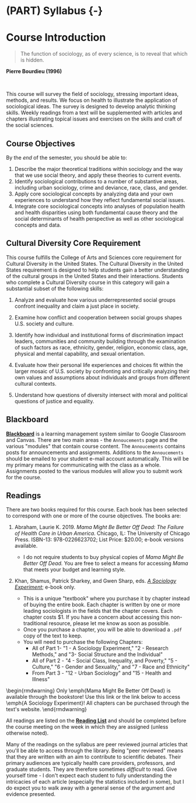 # (PART) Syllabus {-}

# Course Introduction

> The function of sociology, as of every science, is to reveal that which is hidden.

**Pierre Bourdieu (1996)**

</br>

This course will survey the field of sociology, stressing important ideas, methods, and results. We focus on health to illustrate the application of sociological ideas. The survey is designed to develop analytic thinking skills. Weekly readings from a text will be supplemented with articles and chapters illustrating topical issues and exercises on the skills and craft of the social sciences.

## Course Objectives

By the *end* of the semester, you should be able to:

  1. Describe the major theoretical traditions within sociology and the way that we use social theory, and apply these theories to current events.
  2. Identify sociological contributions to a number of substantive areas, including urban sociology, crime and deviance, race, class, and gender.
  3. Apply core sociological concepts by analyzing data and your own experiences to understand how they reflect fundamental social issues.
  4. Integrate core sociological concepts into analyses of population health and health disparities using both fundamental cause theory and the social determinants of health perspective as well as other sociological concepts and data.

## Cultural Diversity Core Requirement

This course fulfills the College of Arts and Sciences core requirement for Cultural Diversity in the United States. The Cultural Diversity in the United States requirement is designed to help students gain a better understanding of the cultural groups in the United States and their interactions. Students who complete a Cultural Diversity course in this category will gain a substantial subset of the following skills:

1.  Analyze and evaluate how various underrepresented social groups confront inequality and claim a just place in society.

2.  Examine how conflict and cooperation between social groups shapes U.S. society and culture.

3.  Identify how individual and institutional forms of discrimination impact leaders, communities and community building through the examination of such factors as race, ethnicity, gender, religion, economic class, age, physical and mental capability, and sexual orientation.

4.  Evaluate how their personal life experiences and choices fit within the larger mosaic of U.S. society by confronting and critically analyzing their own values and assumptions about individuals and groups from different cultural contexts.

5.  Understand how questions of diversity intersect with moral and political questions of justice and equality.

## Blackboard

**<a href = "https://blackboard.slu.edu" target = "_blank">Blackboard</a>** is a learning management system similar to Google Classroom and Canvas. There are two main areas - the `Annoucements` page and the various "modules" that contain course content. The `Annoucements` contains posts for announcements and assignments. Additions to the `Annoucements` should be emailed to your student e-mail account automatically. This will be my primary means for communicating with the class as a whole. Assignments posted to the various modules will allow you to submit work for the course.

## Readings

There are two books required for this course. Each book has been selected to correspond with one or more of the course objectives. The books are:

1.  Abraham, Laurie K. 2019. *Mama Might Be Better Off Dead: The Failure of Health Care in Urban America*. Chicago, IL: The University of Chicago Press. ISBN-13: 978-0226623702; List Price: $20.00; e-book versions available.
    * I do not require students to buy physical copies of *Mama Might Be Better Off Dead.* You are free to select a means for accessing *Mama* that meets your budget and learning style.

2. Khan, Shamus, Patrick Sharkey, and Gwen Sharp, eds. *<a href = "https://www.sociologyexperiment.com" target = "_blank">A Sociology Experiment</a>*; e-book only.
    * This is a unique "textbook" where you purchase it by chapter instead of buying the entire book. Each chapter is written by one or more leading sociologists in the fields that the chapter covers. Each chapter costs $1. If you have a concern about accessing this non-traditional resource, please let me know as soon as possible.
    * Once you purchase a chapter, you will be able to download a `.pdf` copy of the text to keep.
    * You will need to purchase the following Chapters:
      * All of Part 1- "1 - A Sociology Experiment," "2 - Research Methods," and "3- Social Structure and the Individual"
      * All of Part 2 - "4 - Social Class, Inequality, and Poverty," "5 - Culture," "6 - Gender and Sexuality," and "7 - Race and Ethnicity"
      * From Part 3 - "12 - Urban Sociology" and "15 - Health and Illness"

\begin{rmdwarning}
Only \emph{Mama Might Be Better Off Dead} is available through the
bookstore! Use this link or the link below to access \emph{A Sociology
Experiment}! All chapters can be purchased through the text's website.
\end{rmdwarning}

All readings are listed on the [**Reading List**](/syllabus/lecture-schedule.html) and should be completed before the course meeting on the week in which they are assigned (unless otherwise noted). 

Many of the readings on the syllabus are peer reviewed journal articles that you'll be able to access through the library. Being "peer reviewed" means that they are written with an aim to contribute to scientific debates. Their primary audiences are typically health care providers, professors, and graduate students. They are therefore sometimes *difficult* to read. Give yourself time - I don't expect each student to fully understanding the intricacies of each article (especially the statistics included in some), but I do expect you to walk away with a general sense of the argument and evidence presented.
